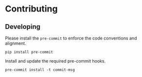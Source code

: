 # Contributing

## Developing

Please install the `pre-commit` to enforce the code conventions and alignment.

```shell
pip install pre-commit
```

Install and update the required pre-commit hooks.

```shell
pre-commit install -t commit-msg
```
